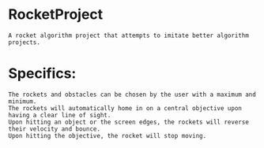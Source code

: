 # RocketProject
    A rocket algorithm project that attempts to imitate better algorithm projects.

# Specifics:
    The rockets and obstacles can be chosen by the user with a maximum and minimum.
    The rockets will automatically home in on a central objective upon having a clear line of sight.
    Upon hitting an object or the screen edges, the rockets will reverse their velocity and bounce. 
    Upon hitting the objective, the rocket will stop moving.
